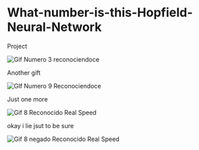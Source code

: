 # What-number-is-this-Hopfield-Neural-Network

Project

![Gif Numero 3 reconociendoce](https://user-images.githubusercontent.com/107207740/234096137-c1c36f81-5785-4186-a909-e1ad89e70cae.gif)


Another gift

![GIf Numero 9 Reconociendoce](https://user-images.githubusercontent.com/107207740/234096168-26965786-6d25-41b4-9bfa-427dd9eb7c57.gif)


Just one more

![Gif 8 Reconocido Real Speed](https://user-images.githubusercontent.com/107207740/234096234-99618923-5a4c-4e4d-a24d-40c81501cd37.gif)


okay i lie jsut to be sure

![Gif 8 negado Reconocido Real Speed](https://user-images.githubusercontent.com/107207740/234096296-b8d66ab3-cefb-4586-b0be-f1e55839c91a.gif)
